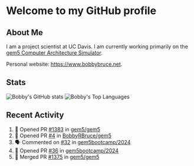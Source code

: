 # Welcome to my GitHub profile

## About Me

I am a project scientist at UC Davis. I am currently working primarily on the [gem5 Computer Architecture Simulator](https://github.com/gem5).

Personal website: <https://www.bobbybruce.net>.

## Stats

![Bobby's GitHub stats](https://github-readme-stats.vercel.app/api?username=bobbyrbruce&show_icons=true&theme=responsive&include_all_commits=true&count_private=true&show=reviews&disable_animations=true)
![Bobby's Top Languages ](https://github-readme-stats.vercel.app/api/top-langs/?username=bobbyrbruce&layout=compact&theme=responsive&count_private=true&langs_count=10&disable_animations=true)

## Recent Activity

<!--START_SECTION:activity-->
1. 💪 Opened PR [#1383](https://github.com/gem5/gem5/pull/1383) in [gem5/gem5](https://github.com/gem5/gem5)
2. 💪 Opened PR [#4](https://github.com/BobbyRBruce/gem5/pull/4) in [BobbyRBruce/gem5](https://github.com/BobbyRBruce/gem5)
3. 🗣 Commented on [#32](https://github.com/gem5bootcamp/2024/pull/32#issuecomment-2248739764) in [gem5bootcamp/2024](https://github.com/gem5bootcamp/2024)
4. 💪 Opened PR [#36](https://github.com/gem5bootcamp/2024/pull/36) in [gem5bootcamp/2024](https://github.com/gem5bootcamp/2024)
5. 🎉 Merged PR [#1375](https://github.com/gem5/gem5/pull/1375) in [gem5/gem5](https://github.com/gem5/gem5)
<!--END_SECTION:activity-->

